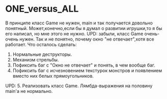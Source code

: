 # ONE_versus_ALL
В принципе класс Game не нужен, main и так получается довольно понятный. Может,конечно,если бы я думал о развитии игрушки,то я бы его написал, но мне этого не нужно.
UPD: забыли, класс Game очень-очень нужен.
Так и не понятно, почему окно "не отвечает",хотя все работает.
Что осталось сделать:
1. Нормальные деструкторы.
2. Механизм стрельбы.
3. Пофиксить баг с "Окно не отвечает" и понять, в чем вообще баг.
4. Пофиксить баг с исчезновением текстурок монстров и появлением вместо них белых прямоугольников.

UPD: 5. Реализовать класс Game. Лямбда-выражения на половину main'a не нормально.
